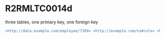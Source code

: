 
# R2RMLTC0014d
three tables, one primary key, one foreign key

```diff
<http://data.example.com/employee/7369> <http://example.com/ns#role> <http://data.example.com/roles/general-office> .
```
